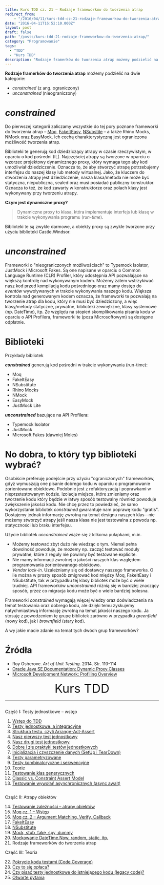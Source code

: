 ```yaml
---
title: Kurs TDD cz. 21 — Rodzaje frameworków do tworzenia atrap
redirect_from:
    - "/2016/04/11/kurs-tdd-cz-21-rodzaje-frameworkow-do-tworzenia-atrap/"
date: "2016-04-11T16:52:10.000Z"
layout: post
draft: false
path: "/posts/kurs-tdd-21-rodzaje-frameworkow-do-tworzenia-atrap/"
category: "Programowanie"
tags:
  - "TDD"
  - "Kurs TDD"
description: "Rodzaje framerków do tworzenia atrap możemy podzielić na dwie kategorie: constrained (z ang. ograniczony) i unconstrained (nieograniczony)"
---
```


**Rodzaje framerków do tworzenia atrap** możemy podzielić na dwie kategorie:

*   _constrained_ (z ang. ograniczony)
*   _unconstrained_ (nieograniczony)

# _constrained_

Do pierwszej kategorii zaliczamy wszystkie do tej pory poznane frameworki do tworzenia atrap – [Moq](/posts/kurs-tdd-15-wstep-do-moq), [FakeItEasy](/posts/kurs-tdd-17-fakeiteasy), [NSubstite](/posts/kurs-tdd-18-nsubstitute) – a także Rhino Mocks, NMock oraz EasyMock. Ich cechą charakterystyczną jest ograniczona możliwość tworzenia atrap.

Biblioteki te generują kod dziedziczący atrapy w czasie rzeczywistym, w oparciu o kod pośredni (IL). Najczęściej atrapy są tworzone w oparciu o wzorzec projektowy dynamicznego proxy, który wymaga tego aby kod umożliwiał dziedziczenie. Oznacza to, że aby stworzyć atrapę potrzebujemy interfejsu do naszej klasy lub metody wirtualnej. Jako, że kluczem do stworzenia atrapy jest dziedziczenie, nasza klasa/metoda nie może być statyczna, niepubliczna, sealed oraz musi posiadać publiczny konstruktor. Oznacza to też, że kod zawarty w konstruktorze oraz polach klasy jest wykonywany przy tworzeniu atrapy.

**Czym jest dynamiczne proxy?**

> Dynamiczne proxy to klasa, która implementuje interfejs lub klasę w trakcie wykonywania programu (_run-time_).

Biblioteki te są zwykle darmowe, a obiekty proxy są zwykle tworzone przy użyciu biblioteki Castle.Windsor.

# _unconstrained_

Frameworki o "nieograniczonych możliwościach" to Typemock Isolator, JustMock i Microsoft Fakes. Są one napisane w oparciu o Common Language Runtime (CLR) Profiler, który udostępnia API pozwalające na większą kontrolę nad wykonywanym kodem. Możemy zatem wstrzykiwać nasz kod przed kompilacją kodu pośredniego oraz mamy dostęp do _eventów_ wywoływanych w trakcie wykonywania naszego kodu. Większa kontrola nad generowanym kodem oznacza, że frameworki te pozwalają na tworzenie atrap dla kodu, który nie musi być dziedziczony, a więc klasy/metody statyczne, prywatne, biblioteki zewnętrzne, klasy systemowe (np. DateTime), itp. Ze względu na stopień skomplikowania pisania kodu w oparciu o API Profilera, frameworki te (poza Microsoftowym) są dostępne odpłatnie.

# Biblioteki

Przykłady bibliotek

**_constrained_** generują kod pośredni w trakcie wykonywania (run-time):

*   Moq
*   FakeItEasy
*   NSubstitute
*   Rhino Mocks
*   NMock
*   EasyMock
*   JustMock Lite

**_unconstrained_** bazujące na API Profilera:

*   Typemock Isolator
*   JustMock
*   Microsoft Fakes (dawniej Moles)

# No dobra, to który typ biblioteki wybrać?

Osobiście preferuję podejście przy użyciu "ograniczonych" frameworków, gdyż wymuszają one pisanie dobrego kodu w oparciu o programowanie zorientowane obiektowo. Podobnie jest z refaktoryzacją i poprawkami w nieprzetestowanym kodzie. Izolacja miejsca, które zmieniamy oraz tworzenie kodu który będzie w łatwy sposób testowalny również powoduje zwiększenie jakości kodu. Nie chcę przez to powiedzieć, że samo wykorzystanie bibliotek _constrained_ gwarantuje nam poprawę kodu "gratis". Dostajemy jednak informację zwrotną na temat designu naszych klas—nie możemy stworzyć atrapy jeśli nasza klasa nie jest testowalna z powodu np. statyczności lub braku interfejsu.

Użycie bibliotek _unconstrained_ wiąże się z kilkoma pułapkami, m.in.

*   Możemy testować zbyt dużo nie wiedząc o tym. Niemal pełna dowolność powoduje, że możemy np. zacząć testować moduły prywatne, które z reguły nie powinny być testowane explicite.
*   Nie mamy informacji zwrotnej o jakości naszych klas względem programowania zorientowanego obiektowo.
*   _Vendor lock-in_. Uzależniamy się od dostawcy naszego frameworka. O ile można w prosty sposób zmigrować kod między Moq, FakeItEasy i NSubstitute, tak w przypadku tej klasy bibliotek może być o wiele trudniej. API frameworków _unconstrained_ różnią się w bardziej znaczący sposób, przez co migracja kodu może być o wiele bardziej bolesna.

Frameworki _constrained_ wymagają więcej wiedzy oraz doświadczenia na temat testowania oraz dobrego kodu, ale dzięki temu zyskujemy natychmiastową informację zwrotną na temat jakości naszego kodu. Ja stosuję z powodzeniem tę grupę bibliotek zarówno w przypadku _greenfield_ (nowy kod), jak i _brownfield_ (stary kod).

A wy jakie macie zdanie na temat tych dwóch grup frameworków?

# Źródła

*   Roy Osherove. _Art of Unit Testing._ 2014\. Str. 110-114
*   [Oracle Java SE Documentation: Dynamic Proxy Classes](https://docs.oracle.com/javase/6/docs/technotes/guides/reflection/proxy.html)
*   [Microsoft Development Network: Profiling Overview](https://msdn.microsoft.com/en-us/library/bb384493.aspx?f=255&MSPPError=-2147217396)

<!-- tdd-course-infobox-start -->
<div class="boxBorder">

<div style="text-align: center; font-size: 40px">Kurs TDD</div>

----

<div class="row">
<div class="column">

Część I: Testy jednostkowe – wstęp

1. [Wstęp do TDD](/posts/kurs-tdd-1-wstep/)
2. [Testy jednostkowe, a integracyjne](/posts/kurs-tdd-2-testy-jednostkowe-a-testy-integracyjne/)
3. [Struktura testu, czyli Arrange-Act-Assert](/posts/kurs-tdd-3-struktura-test-czyli-arrange-act-assert)
4. [Nasz pierwszy test jednostkowy](/posts/kurs-tdd-4-nasz-pierwszy-test-jednostkowy)
5. [Nasz drugi test jednostkowy](/posts/kurs-tdd-5-nasz-drugi-test-jednostkowy)
6. [Dobre i złe praktyki testów jednostkowych](/posts/kurs-tdd-6-dobre-i-zle-praktyki-testow-jednostkowych)
7. [Inicjalizacja i czyszczenie danych (SetUp i TearDown)](/posts/kurs-tdd-7-inicjalizacja-i-czyszczenie-danych-setup-i-teardown/)
8. [Testy parametryzowane](/posts/kurs-tdd-8-testy-parametryzowane)
9. [Testy kombinatoryczne i sekwencyjne](/posts/kurs-tdd-9-testy-kombinatoryczne-i-sekwencyjne)
10. [Teorie](/posts/kurs-tdd-10-teorie)
11. [Testowanie klas generycznych](/posts/kurs-tdd-11-testowanie-klas-generycznych)
12. [Classic vs. Constraint Assert Model](/posts/kurs-tdd-12-classic-vs-constraint-assert-model)
13. [Testowanie wywołań asynchronicznych (async await)](/posts/kurs-tdd-13-testowanie-wywolan-asynchronicznych-async-await)

</div>

<div class="column">

Część II: Atrapy obiektów

14. [Testowanie zależności – atrapy obiektów](/posts/kurs-tdd-14-testowanie-zaleznosci-atrapy-obiektow)
2. [Moq cz. 1 – Wstęp](/posts/kurs-tdd-15-wstep-do-moq)
3. [Moq cz. 2 – Argument Matching, Verify, Callback](/posts/kurs-tdd-16-zaawansowane-techniki-moq-argument-matching-verify-callback)
4. [FakeItEasy](/posts/kurs-tdd-17-fakeiteasy)
5. [NSubstitute](/posts/kurs-tdd-18-nsubstitute)
6. [Mock, stub, fake, spy, dummy](/posts/kurs-tdd-19-mock-stub-fake-spy-dummy)
7. [Mockowanie DateTime.Now, random, static, itp.](/posts/kurs-tdd-20-mockowanie-datetime-now-random-static-itp)
8. Rodzaje frameworków do tworzenia atrap

Część III: Teoria

22. [Pokrycie kodu testami (Code Coverage)](/posts/kurs-tdd-22-pokrycie-kodu-testami-code-coverage/)
1. [Czy to się opłaca?](/posts/kurs-tdd-23-czy-to-sie-oplaca/)
1. [Czy pisać testy jednostkowe do istniejącego kodu (legacy code)?](/posts/kurs-tdd-24-czy-pisac-testy-jednostkowe-do-istniejacego-kodu-legacy-code/)
1. [Otwarte pytania](/posts/kurs-tdd-25-otwarte-pytania/)

</div>
</div>
</div>
<!-- tdd-course-infobox-end -->